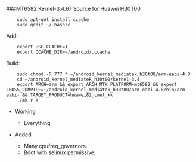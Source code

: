 ###MT6582 Kernel-3.4.67 Source for Huawei H30T00

		sudo apt-get install ccache
		sudo gedit ~/.bashrc
Add:

		export USE_CCACHE=1
		export CCACHE_DIR=~/android/.ccache

Build:

		sudo chmod -R 777 * ~/android_kernel_mediatek_h30t00/arm-eabi-4.8
		cd ~/android_kernel_mediatek_h30t00/kernel-3.4
		export ARCH=arm && export ARCH_MTK_PLATFORM=mt6582 && export CROSS_COMPILE=~/android_kernel_mediatek_h30t00/arm-eabi-4.8/bin/arm-eabi- && TARGET_PRODUCT=huawei82_cwet_kk
		./mk r k


* Working
  * Everything

* Added
  * Many cpufreq_governors.
  * Boot with selinux permissive.
